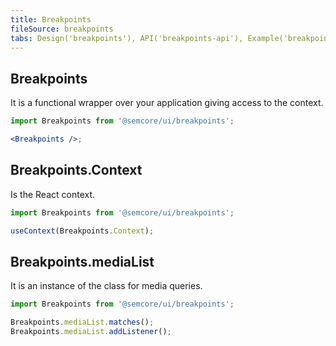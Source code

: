 ```yaml
---
title: Breakpoints
fileSource: breakpoints
tabs: Design('breakpoints'), API('breakpoints-api'), Example('breakpoints-code'), Changelog('breakpoints-changelog')
---
```


## Breakpoints

It is a functional wrapper over your application giving access to the context.

```jsx
import Breakpoints from '@semcore/ui/breakpoints';

<Breakpoints />;
```

## Breakpoints.Context

Is the React context.

```jsx
import Breakpoints from '@semcore/ui/breakpoints';

useContext(Breakpoints.Context);
```

## Breakpoints.mediaList

It is an instance of the class for media queries.

```jsx
import Breakpoints from '@semcore/ui/breakpoints';

Breakpoints.mediaList.matches();
Breakpoints.mediaList.addListener();
```
